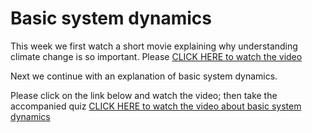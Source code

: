 Basic system dynamics
=====================

This week we first watch a short movie explaining why understanding climate change is so important. Please [CLICK HERE to watch the video](https://youtu.be/8YQIaOldDU8)

Next we continue with an explanation of basic system dynamics.

Please click on the link below and watch the video; then take the accompanied quiz
[CLICK HERE to watch the video about basic system dynamics](https://youtu.be/qlRM1JlxfkU)
